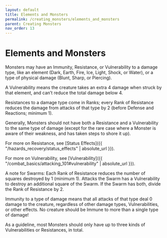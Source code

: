 ```yaml
---
layout: default
title: Elements and Monsters
permalink: /creating_monsters/elements_and_monsters
parent: Creating Monsters
nav_order: 13
---
```


# Elements and Monsters

Monsters may have an Immunity, Resistance, or Vulnerability to a damage type, like an element (Dark, Earth, Fire, Ice, Light, Shock, or Water), or a type of physical damage (Blunt, Sharp, or Piercing).

A Vulnerability means the creature takes an extra 4 damage when struck by that element, and can’t reduce the total damage below 4.

Resistances to a damage type come in Ranks; every Rank of Resistance reduces the damage from attacks of that type by 2 (before Defense and Reactions; minimum 1).

Generally, Monsters should not have both a Resistance and a Vulnerability to the same type of damage (except for the rare case where a Monster is aware of their weakness, and has taken steps to shore it up).

For more on Resistance, see [Status Effects]({{ "/hazards_recovery/status_effects" | absolute_url }}).

For more on Vulnerability, see [Vulnerability]({{ "/combat_basics/attacking_101#vulnerability" | absolute_url }}).

A note for Swarms: Each Rank of Resistance reduces the number of squares destroyed by 1 (minimum 1). Attacks the Swarm has a Vulnerability to destroy an additional square of the Swarm. If the Swarm has both, divide the Rank of Resistance by 2.

Immunity to a type of damage means that all attacks of that type deal 0 damage to the creature, regardless of other damage types, Vulnerabilities, or other effects. No creature should be Immune to more than a single type of damage!

As a guideline, most Monsters should only have up to three kinds of Vulnerabilities or Resistances, in total.

